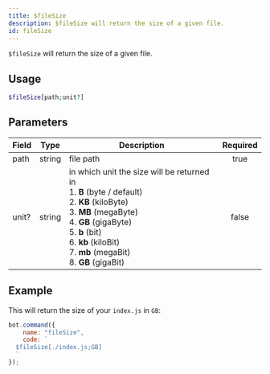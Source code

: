 ```yaml
---
title: $fileSize
description: $fileSize will return the size of a given file.
id: fileSize
---
```


`$fileSize` will return the size of a given file.

## Usage

```php
$fileSize[path;unit?]
```

## Parameters

| Field | Type   | Description                                                                                                                                                                                                                                                             | Required |
|-------|--------|-------------------------------------------------------------------------------------------------------------------------------------------------------------------------------------------------------------------------------------------------------------------------|:--------:|
| path  | string | file path                                                                                                                                                                                                                                                               |   true   |
| unit? | string | in which unit the size will be returned in <br /> 1. **B** (byte / default) <br /> 2. **KB** (kiloByte) <br />  3. **MB** (megaByte) <br /> 4. **GB** (gigaByte) <br /> 5. **b** (bit) <br /> 6. **kb** (kiloBit) <br /> 7. **mb** (megaBit) <br /> 8. **GB** (gigaBit) |  false   |

## Example

This will return the size of your `index.js` in `GB`:

```javascript
bot.command({
    name: "fileSize",
    code: `
  $fileSize[./index.js;GB]
  `
});
```